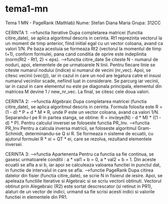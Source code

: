 # tema1-mn
Tema 1 MN - PageRank (Mathlab)
Nume: Stefan Diana Maria
Grupa: 312CC

CERINTA 1:
-->functia Iterative
Dupa completarea matricei (functia citire_date), se aplica algoritmul descris in cerinta. Rt1 
reprezinta vectorul la un moment de timp anterior, fiind initial egal cu un vector coloana,
avand ca valori 1/N. Pe baza acestuia se formeaza Rt2 (vectorul la momentul de timp t+1), 
conform formulei, pana cand conditia de oprire este indeplinita (norm(Rt2 - Rt1, 2) < eps).
-->functia citire_date
Se citeste N - numarul de noduri, apoi, elementele de pe urmatoarele N linii. Pentru fiecare
linie se citeste numarul nodului (indice) si numarul de vecini  (nr_vec). Apoi, se citesc 
vecinii (vec(j)), iar in cazul in care un nod are legatura catre el insusi numarul vecinilor 
scade, nefiind luat in considerare. Se parcurg iar vecinii, iar in cazul in care elementul nu 
este pe diagonala principala, elementul din matricea M devine 1 / new_nr_vec. La final, se 
citesc cele doua valori.

CERINTA 2:
-->functia Algebraic
Dupa completarea matricei (functia citire_date), se aplica algoritmul descris in cerinta. 
Formula folosita este R = (1 - d) * P + d * M * R, unde P este un vector coloana, avand ca 
valori 1/N. Separandu-l pe R in partea stanga, se obtine: 
R = inv(eye(N) - d * M) * ((1 - d) * P). Pentru calculul inversei se foloseste functia PR_Inv.
-->functia PR_Inv
Pentru a calcula inversa matricii, se foloseste algoritmul Gram-Schmidt, determinandu-se 
Q si R. Se formeaza n sisteme de ecuatii, cu ajutorul formulei R * xi = QT * ei, care se rezolva,
rezultand elementele inversei.

CERINTA 3:
-->functia Apartenenta
Pentru ca functia sa fie continua, se gasesc urmatoarele conditii : a * val1 + b = 0, 
a * val2 + b = 1. Din aceste ecuatii se afla a si b, iar apoi se calculeaza valoarea functiei in 
punctul dat, in functie de intervalul in care se afla.
-->functie PageRank
Dupa citirea datelor din fisier (functia citire_date), se scrie N in fisierul de iesire. Apoi, se 
apeleaza functiile Iterative si Algebraic si se scriu vectorii obtinuti. Vectorul obtinut prin 
Alegebraic (R2) este sortat descrescator (si retinut in PR1), alaturi de un vector de indici, 
urmand sa fie scrisi acesti indici si valorile functiei in elementele din PR1.

